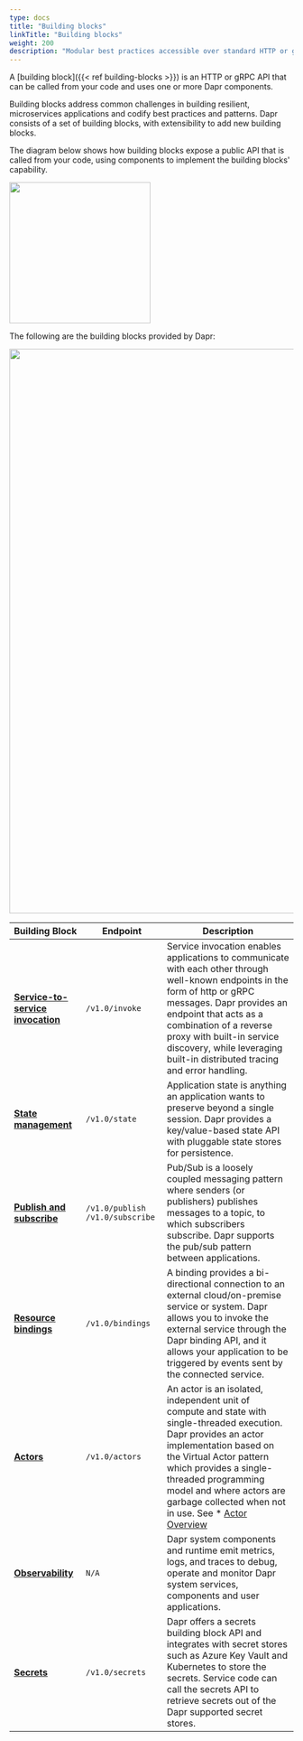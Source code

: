 ```yaml
---
type: docs
title: "Building blocks"
linkTitle: "Building blocks"
weight: 200
description: "Modular best practices accessible over standard HTTP or gRPC APIs"
---
```


A [building block]({{< ref building-blocks >}}) is an HTTP or gRPC API that can be called from your code and uses one or more Dapr components.

Building blocks address common challenges in building resilient, microservices applications and codify best practices and patterns. Dapr consists of a set of building blocks, with extensibility to add new building blocks.

The diagram below shows how building blocks expose a public API that is called from your code, using components to implement the building blocks' capability.

<img src="/images/concepts-building-blocks.png" width=250>

The following are the building blocks provided by Dapr:

<img src="/images/building_blocks.png" width=1000>

| Building Block                                | Endpoint                          | Description                                                                                                                                                                                                                                                                                                                              |
| --------------------------------------------- | --------------------------------- | ---------------------------------------------------------------------------------------------------------------------------------------------------------------------------------------------------------------------------------------------------------------------------------------------------------------------------------------- |
| [**Service-to-service invocation**]({{X1X}}) | `/v1.0/invoke`                    | Service invocation enables applications to communicate with each other through well-known endpoints in the form of http or gRPC messages. Dapr provides an endpoint that acts as a combination of a reverse proxy with built-in service discovery, while leveraging built-in distributed tracing and error handling.                     |
| [**State management**]({{X6X}})              | `/v1.0/state`                     | Application state is anything an application wants to preserve beyond a single session. Dapr provides a key/value-based state API with pluggable state stores for persistence.                                                                                                                                                           |
| [**Publish and subscribe**]({{X11X}})        | `/v1.0/publish` `/v1.0/subscribe` | Pub/Sub is a loosely coupled messaging pattern where senders (or publishers) publishes messages to a topic, to which subscribers subscribe. Dapr supports the pub/sub pattern between applications.                                                                                                                                      |
| [**Resource bindings**]({{X18X}})            | `/v1.0/bindings`                  | A binding provides a bi-directional connection to an external cloud/on-premise service or system. Dapr allows you to invoke the external service through the  Dapr binding API, and it allows your application to be triggered by events sent by the connected service.                                                                  |
| [**Actors**]({{X23X}})                       | `/v1.0/actors`                    | An actor is an isolated, independent unit of compute and state with single-threaded execution. Dapr provides an actor implementation based on the Virtual Actor pattern which provides a single-threaded programming model and where actors are garbage collected when not in use. See * [Actor Overview](./actors#understanding-actors) |
| [**Observability**]({{X29X}})                | `N/A`                             | Dapr system components and runtime emit metrics, logs, and traces to debug, operate and monitor Dapr system services, components and user applications.                                                                                                                                                                                  |
| [**Secrets**]({{X34X}})                      | `/v1.0/secrets`                   | Dapr offers a secrets building block API and integrates with secret stores such as Azure Key Vault and Kubernetes to store the secrets. Service code can call the secrets API to retrieve secrets out of the Dapr supported secret stores.                                                                                               |
